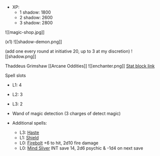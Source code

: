 
* XP:
	* 1 shadow: 1800
	* 2 shadow: 2600
	* 3 shadow: 2800

![[magic-shop.jpg]]

(x1)
![[shadow-demon.png]]

(add one every round at initiative 20, up to 3 at my discretion)
![[shadow.png]]

Thaddeus Grimshaw [[Arcane Oddities]]
![[enchanter.png]]
[Stat block link](https://www.dndbeyond.com/monsters/2560806-enchanter-wizard)

Spell slots
* L1: 4
* L2: 3
* L3: 2
* Wand of magic detection (3 charges of detect magic)

* Additional spells:
	* L3: [Haste](https://www.dndbeyond.com/spells/haste)
	* L1: [Shield](https://www.dndbeyond.com/spells/shield)
	* L0: [Firebolt](https://www.dndbeyond.com/spells/fire-bolt) +6 to hit, 2d10 fire damage
	* L0: [Mind Sliver](https://www.dndbeyond.com/spells/mind-sliver) INT save 14, 2d6 psychic & -1d4 on next save
 

